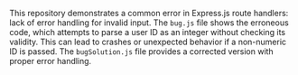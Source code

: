 This repository demonstrates a common error in Express.js route handlers:  lack of error handling for invalid input. The `bug.js` file shows the erroneous code, which attempts to parse a user ID as an integer without checking its validity.  This can lead to crashes or unexpected behavior if a non-numeric ID is passed. The `bugSolution.js` file provides a corrected version with proper error handling.